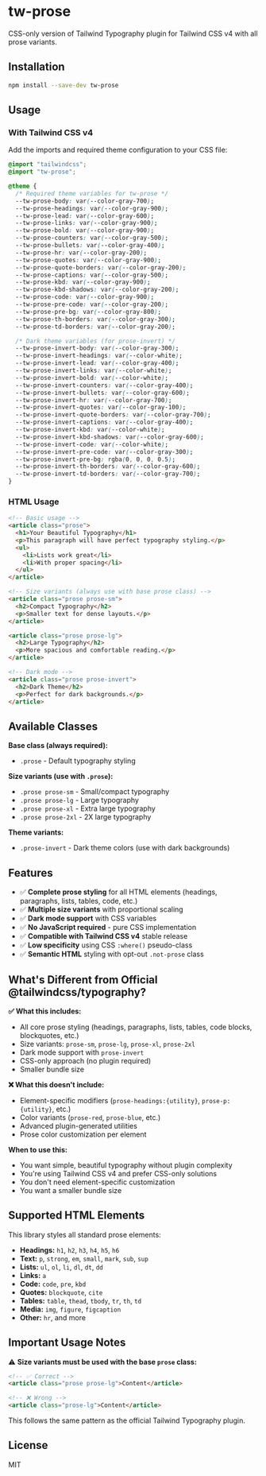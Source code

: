 # tw-prose

CSS-only version of Tailwind Typography plugin for Tailwind CSS v4 with all prose variants.

## Installation

```bash
npm install --save-dev tw-prose
```

## Usage

### With Tailwind CSS v4

Add the imports and required theme configuration to your CSS file:

```css
@import "tailwindcss";
@import "tw-prose";

@theme {
  /* Required theme variables for tw-prose */
  --tw-prose-body: var(--color-gray-700);
  --tw-prose-headings: var(--color-gray-900);
  --tw-prose-lead: var(--color-gray-600);
  --tw-prose-links: var(--color-gray-900);
  --tw-prose-bold: var(--color-gray-900);
  --tw-prose-counters: var(--color-gray-500);
  --tw-prose-bullets: var(--color-gray-400);
  --tw-prose-hr: var(--color-gray-200);
  --tw-prose-quotes: var(--color-gray-900);
  --tw-prose-quote-borders: var(--color-gray-200);
  --tw-prose-captions: var(--color-gray-500);
  --tw-prose-kbd: var(--color-gray-900);
  --tw-prose-kbd-shadows: var(--color-gray-200);
  --tw-prose-code: var(--color-gray-900);
  --tw-prose-pre-code: var(--color-gray-200);
  --tw-prose-pre-bg: var(--color-gray-800);
  --tw-prose-th-borders: var(--color-gray-300);
  --tw-prose-td-borders: var(--color-gray-200);

  /* Dark theme variables (for prose-invert) */
  --tw-prose-invert-body: var(--color-gray-300);
  --tw-prose-invert-headings: var(--color-white);
  --tw-prose-invert-lead: var(--color-gray-400);
  --tw-prose-invert-links: var(--color-white);
  --tw-prose-invert-bold: var(--color-white);
  --tw-prose-invert-counters: var(--color-gray-400);
  --tw-prose-invert-bullets: var(--color-gray-600);
  --tw-prose-invert-hr: var(--color-gray-700);
  --tw-prose-invert-quotes: var(--color-gray-100);
  --tw-prose-invert-quote-borders: var(--color-gray-700);
  --tw-prose-invert-captions: var(--color-gray-400);
  --tw-prose-invert-kbd: var(--color-white);
  --tw-prose-invert-kbd-shadows: var(--color-gray-600);
  --tw-prose-invert-code: var(--color-white);
  --tw-prose-invert-pre-code: var(--color-gray-300);
  --tw-prose-invert-pre-bg: rgba(0, 0, 0, 0.5);
  --tw-prose-invert-th-borders: var(--color-gray-600);
  --tw-prose-invert-td-borders: var(--color-gray-700);
}
```

### HTML Usage

```html
<!-- Basic usage -->
<article class="prose">
  <h1>Your Beautiful Typography</h1>
  <p>This paragraph will have perfect typography styling.</p>
  <ul>
    <li>Lists work great</li>
    <li>With proper spacing</li>
  </ul>
</article>

<!-- Size variants (always use with base prose class) -->
<article class="prose prose-sm">
  <h2>Compact Typography</h2>
  <p>Smaller text for dense layouts.</p>
</article>

<article class="prose prose-lg">
  <h2>Large Typography</h2>
  <p>More spacious and comfortable reading.</p>
</article>

<!-- Dark mode -->
<article class="prose prose-invert">
  <h2>Dark Theme</h2>
  <p>Perfect for dark backgrounds.</p>
</article>
```

## Available Classes

**Base class (always required):**

- `.prose` - Default typography styling

**Size variants (use with `.prose`):**

- `.prose prose-sm` - Small/compact typography
- `.prose prose-lg` - Large typography
- `.prose prose-xl` - Extra large typography
- `.prose prose-2xl` - 2X large typography

**Theme variants:**

- `.prose-invert` - Dark theme colors (use with dark backgrounds)

## Features

- ✅ **Complete prose styling** for all HTML elements (headings, paragraphs, lists, tables, code, etc.)
- ✅ **Multiple size variants** with proportional scaling
- ✅ **Dark mode support** with CSS variables
- ✅ **No JavaScript required** - pure CSS implementation
- ✅ **Compatible with Tailwind CSS v4** stable release
- ✅ **Low specificity** using CSS `:where()` pseudo-class
- ✅ **Semantic HTML** styling with opt-out `.not-prose` class

## What's Different from Official @tailwindcss/typography?

**✅ What this includes:**

- All core prose styling (headings, paragraphs, lists, tables, code blocks, blockquotes, etc.)
- Size variants: `prose-sm`, `prose-lg`, `prose-xl`, `prose-2xl`
- Dark mode support with `prose-invert`
- CSS-only approach (no plugin required)
- Smaller bundle size

**❌ What this doesn't include:**

- Element-specific modifiers (`prose-headings:{utility}`, `prose-p:{utility}`, etc.)
- Color variants (`prose-red`, `prose-blue`, etc.)
- Advanced plugin-generated utilities
- Prose color customization per element

**When to use this:**

- You want simple, beautiful typography without plugin complexity
- You're using Tailwind CSS v4 and prefer CSS-only solutions
- You don't need element-specific customization
- You want a smaller bundle size

## Supported HTML Elements

This library styles all standard prose elements:

- **Headings:** `h1`, `h2`, `h3`, `h4`, `h5`, `h6`
- **Text:** `p`, `strong`, `em`, `small`, `mark`, `sub`, `sup`
- **Lists:** `ul`, `ol`, `li`, `dl`, `dt`, `dd`
- **Links:** `a`
- **Code:** `code`, `pre`, `kbd`
- **Quotes:** `blockquote`, `cite`
- **Tables:** `table`, `thead`, `tbody`, `tr`, `th`, `td`
- **Media:** `img`, `figure`, `figcaption`
- **Other:** `hr`, and more

## Important Usage Notes

⚠️ **Size variants must be used with the base `prose` class:**

```html
<!-- ✅ Correct -->
<article class="prose prose-lg">Content</article>

<!-- ❌ Wrong -->
<article class="prose-lg">Content</article>
```

This follows the same pattern as the official Tailwind Typography plugin.

## License

MIT
